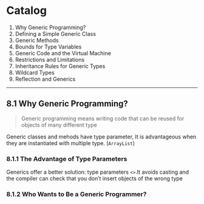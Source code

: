 # Catalog
1. Why Generic Programming?
2. Defining a Simple Generic Class
3. Generic Methods
4. Bounds for Type Variables
5. Generic Code and the Virtual Machine 
6. Restrictions and Limitations
7. Inheritance Rules for Generic Types 
8. Wildcard Types
9. Reflection and Generics
----
## 8.1 Why Generic Programming?
> Generic programming means writing code that can be reused for objects of many different type

Generic classes and mehods have type parameter, It is advantageous when they are instantiated with multiple type. (`ArrayList`)

### 8.1.1 The Advantage of Type Parameters

Generics offer a better solution: type parameters `<>`.It avoids casting and the compiler can check that you don’t insert objects of the wrong type

### 8.1.2 Who Wants to Be a Generic Programmer?

